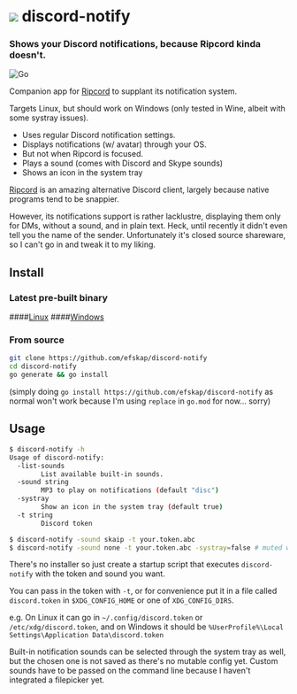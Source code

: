 # ![](assets/icon.ico) discord-notify

### Shows your Discord notifications, because Ripcord kinda doesn't.

![Go](https://github.com/efskap/discord-notify/workflows/Go/badge.svg)



Companion app for [Ripcord](https://cancel.fm/ripcord/) to supplant its notification system.

Targets Linux, but should work on Windows (only tested in Wine, albeit with some systray issues).

* Uses regular Discord notification settings.
* Displays notifications (w/ avatar) through your OS.
* But not when Ripcord is focused.
* Plays a sound (comes with Discord and Skype sounds)
* Shows an icon in the system tray

[Ripcord](https://cancel.fm/ripcord/) is an amazing alternative Discord client, largely because native programs tend to be snappier. 

However, its notifications support is rather lacklustre, displaying them only for DMs, without a sound, and in plain text. Heck, until recently it didn't even tell you the name of the sender. Unfortunately it's closed source shareware, so I can't go in and tweak it to my liking.

## Install

### Latest pre-built binary

####[Linux](https://github.com/efskap/discord-notify/releases/download/latest/discord-notify)
####[Windows](https://github.com/efskap/discord-notify/releases/download/latest/discord-notify.exe)

### From source

```sh
git clone https://github.com/efskap/discord-notify
cd discord-notify
go generate && go install
```

(simply doing `go install https://github.com/efskap/discord-notify` as normal won't work because I'm using `replace` in `go.mod` for now... sorry)

## Usage

```sh
$ discord-notify -h
Usage of discord-notify:
  -list-sounds
        List available built-in sounds.
  -sound string
        MP3 to play on notifications (default "disc")
  -systray
        Show an icon in the system tray (default true)
  -t string
        Discord token

$ discord-notify -sound skaip -t your.token.abc
$ discord-notify -sound none -t your.token.abc -systray=false # muted with no system tray
```

There's no installer so just create a startup script that executes `discord-notify` with the token and sound you want. 

You can pass in the token with `-t`, or for convenience put it in a file called `discord.token` in `$XDG_CONFIG_HOME` or one of `XDG_CONFIG_DIRS`. 

e.g. On Linux it can go in `~/.config/discord.token` or `/etc/xdg/discord.token`, and on Windows it should be `%UserProfile%\Local Settings\Application Data\discord.token`

Built-in notification sounds can be selected through the system tray as well, but the chosen one is not saved as there's no mutable config yet. Custom sounds have to be passed on the command line because I haven't integrated a filepicker yet.

